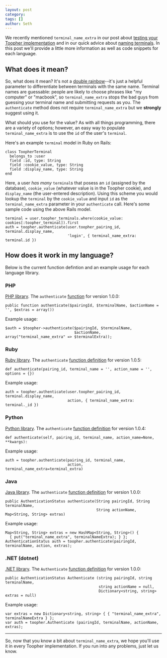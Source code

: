 ```yaml
---
layout: post
category: 
tags: []
author: Seth
---
```


We recently mentioned `terminal_name_extra` in our post about [testing your Toopher implementation](https://devblog.toopher.com/2013/08/21/testing-your-toopher-implementation/) and in our quick advice about [naming terminals](https://devblog.toopher.com/2013/08/25/naming-terminals/). In this post we'll provide a little more information as well as code snippets for each language.

## What does it mean?
So, what does it mean? It's not a [double rainbow](http://www.youtube.com/watch?v=OQSNhk5ICTI)--it's just a helpful parameter to differentiate between terminals with the same name. Terminal names are guessable: people are likely to choose phrases like "my computer" or "macbook", so `terminal_name_extra` stops the bad guys from guessing your terminal name and submitting requests as you. The `authenticate` method does not require `terminal_name_extra` but we **strongly** suggest using it. 

What should you use for the value? As with all things programming, there are a variety of options; however, an easy way to populate `terminal_name_extra` is to use the `id` of the user's `terminal`.

Here's an example `terminal` model in Ruby on Rails:

    class ToopherTerminal
      belongs_to :user
      field :id, type: String
      field :cookie_value, type: String
      field :display_name, type: String
    end

Here, a user *has many* `terminal`s that posess an `id` (assigned by the database), `cookie_value` (whatever value is in the Toopher cookie), and `display_name` (the user-entered description). Using this scheme you would lookup the `terminal` by the `cookie_value` and input `id` as the `terminal_name_extra` parameter in your `authenticate` call. Here's some sample code using the above Rails model.

    terminal = user.toopher_terminals.where(cookie_value: cookies[:toopher_terminal]).first
    auth = toopher.authenticate(user.toopher_pairing_id, terminal.display_name, 
                                'login', { terminal_name_extra: terminal.id })

## How does it work in my language?
Below is the current function defintion and an example usage for each language library.

### PHP
[PHP library](https://github.com/toopher/toopher-php). The `authenticate` [function](https://github.com/toopher/toopher-php/blob/master/lib/toopher_api.php) for version 1.0.0:

    public function authenticate($pairingId, $terminalName, $actionName = '', $extras = array())

Example usage:

    $auth = $toopher->authenticate($pairingId, $terminalName, 
                                   $actionName, array("terminal_name_extra" => $terminalExtra));

### Ruby
[Ruby library](https://github.com/toopher/toopher-ruby). The `authenticate` [function definition](https://github.com/toopher/toopher-ruby/blob/master/lib/toopher_api.rb) for version 1.0.5:

    def authenticate(pairing_id, terminal_name = '', action_name = '', options = {})

Example usage:

    auth = toopher.authenticate(user.toopher_pairing_id, terminal.display_name, 
                                action, { terminal_name_extra: terminal._id })

### Python
[Python library](https://github.com/toopher/toopher-python). The `authenticate` [function definition](https://github.com/toopher/toopher-python/blob/master/toopher/__init__.py) for version 1.0.4:

    def authenticate(self, pairing_id, terminal_name, action_name=None, **kwargs):

Example usage:

    auth = toopher.authenticate(pairing_id, terminal_name, 
                                action, terminal_name_extra=terminal_extra)

### Java
[Java library](https://github.com/toopher/toopher-ruby). The `authenticate` [function definition](https://github.com/toopher/toopher-java/blob/master/src/com/toopher/ToopherAPI.java) for version 1.0.0:

    public AuthenticationStatus authenticate(String pairingId, String terminalName,
                                             String actionName, Map<String, String> extras) 

Example usage:

    Map<String, String> extras = new HashMap<String, String>() { 
      { put("terminal_name_extra", terminalNameExtra); } };
    AuthenticationStatus auth = toopher.authenticate(pairingId, terminalName, action, extras);


### .NET (dotnet)
[.NET library](https://github.com/toopher/toopher-dotnet). The `Authenticate` [function definition](https://github.com/toopher/toopher-dotnet/blob/master/ToopherDotNet/ToopherDotNet.cs) for version 1.0.0:

    public AuthenticationStatus Authenticate (string pairingId, string terminalName, 
                                              string actionName = null, 
                                              Dictionary<string, string> extras = null)

Example usage:

    var extras = new Dictionary<string, string> { { "terminal_name_extra", terminalNameExtra } };
    var auth = toopher.Authenticate (pairingId, terminalName, actionName, extras);

---

So, now that you know a bit about `terminal_name_extra`, we hope you'll use it in every Toopher implementation. If you run into any problems, just let us know.

